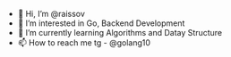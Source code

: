 - 👋 Hi, I’m @raissov
- 👀 I’m interested in Go, Backend Development
- 🌱 I’m currently learning Algorithms and Datay Structure
- 📫 How to reach me tg - @golang10

<!---
raissov/raissov is a ✨ special ✨ repository because its `README.md` (this file) appears on your GitHub profile.
You can click the Preview link to take a look at your changes.
--->

